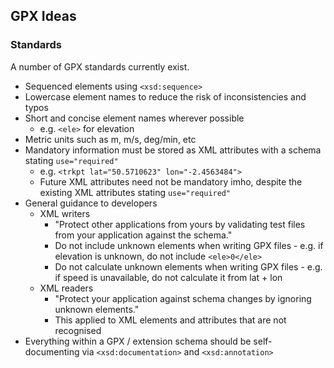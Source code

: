## GPX Ideas

### Standards

A number of GPX standards currently exist.
- Sequenced elements using `<xsd:sequence>`
- Lowercase element names to reduce the risk of inconsistencies and typos
- Short and concise element names wherever possible
  - e.g. `<ele>` for elevation
- Metric units such as m, m/s, deg/min, etc
- Mandatory information must be stored as XML attributes with a schema stating `use="required"`
  - e.g. `<trkpt lat="50.5710623" lon="-2.4563484">`
  - Future XML attributes need not be mandatory imho, despite the existing XML attributes stating `use="required"`
- General guidance to developers
  - XML writers
    - "Protect other applications from yours by validating test files from your application against the schema."
    - Do not include unknown elements when writing GPX files - e.g. if elevation is unknown, do not include `<ele>0</ele>`
    - Do not calculate unknown elements when writing GPX files - e.g. if speed is unavailable, do not calculate it from lat + lon
  - XML readers
    - "Protect your application against schema changes by ignoring unknown elements."
    - This applied to XML elements and attributes that are not recognised
- Everything within a GPX / extension schema should be self-documenting via `<xsd:documentation>` and `<xsd:annotation>`

